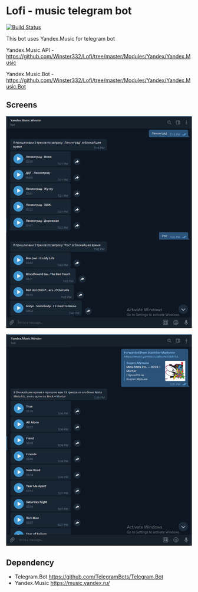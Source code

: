 Lofi - music telegram bot
======

[![Build Status](https://travis-ci.com/Winster332/Lofi.svg?token=9RFGGw1id2424svMxqyZ&branch=master)](https://travis-ci.com/Winster332/Lofi)

This bot uses Yandex.Music for telegram bot

Yandex.Music.API - https://github.com/Winster332/Lofi/tree/master/Modules/Yandex/Yandex.Music

Yandex.Music.Bot - https://github.com/Winster332/Lofi/tree/master/Modules/Yandex/Yandex.Music.Bot

## Screens

![N|Solid](https://github.com/Winster332/Lofi/blob/master/Imgs/Untitled.png)

![N|Solid](https://github.com/Winster332/Lofi/blob/master/Imgs/Untitled1.png)

## Dependency

* Telegram.Bot https://github.com/TelegramBots/Telegram.Bot
* Yandex.Music https://music.yandex.ru/
